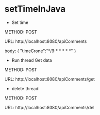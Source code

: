 # setTimeInJava

* Set time 


METHOD: POST

URL: http://localhost:8080/apiComments

body: 
{
    "timeCrone":"*/9 * * * * *"
}



* Run thread Get data


METHOD: POST

URL: http://localhost:8080/apiComments/get




* delete thread


METHOD: POST

URL: http://localhost:8080/apiComments/del


